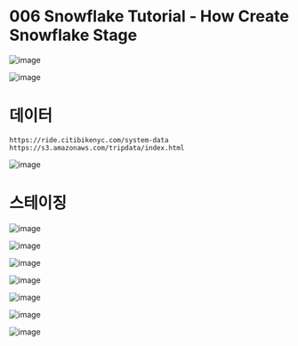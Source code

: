 # 006 Snowflake Tutorial - How Create Snowflake Stage
![image](https://user-images.githubusercontent.com/102650331/170973708-b265e4de-5577-4ec2-829d-43602e3fdd33.png)

![image](https://user-images.githubusercontent.com/102650331/170973811-a4b7ecdd-acbc-467a-a1c9-4b50628a4ba9.png)

# 데이터
```
https://ride.citibikenyc.com/system-data
https://s3.amazonaws.com/tripdata/index.html

```

![image](https://user-images.githubusercontent.com/102650331/170974536-66a68aec-bb15-4d51-b68e-d34a3b39a972.png)

# 스테이징
![image](https://user-images.githubusercontent.com/102650331/170974757-97de3596-af74-4b2f-8f88-1f83871918f5.png)

![image](https://user-images.githubusercontent.com/102650331/170974993-de50e6fb-638b-49dd-a07a-ea5ea055e5cd.png)

![image](https://user-images.githubusercontent.com/102650331/170975193-c127fa51-9488-4603-8564-45b01a4d657b.png)


![image](https://user-images.githubusercontent.com/102650331/170975514-1b88bf1d-26ae-4a10-a5f1-367bef57bc64.png)

![image](https://user-images.githubusercontent.com/102650331/170975657-ccb8dbac-2bc3-4664-a1d9-6d3c022e6a4a.png)

![image](https://user-images.githubusercontent.com/102650331/170977161-5cba162c-9e9c-4826-af24-fd8a540624cb.png)

![image](https://user-images.githubusercontent.com/102650331/170977197-1f49269e-0749-419a-bd7a-f109e9732743.png)
